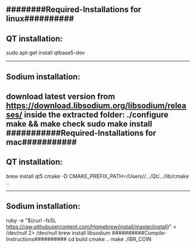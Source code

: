 ########Required-Installations for linux##########
----------------------
QT installation:
----------------------
sudo apt-get install qtbase5-dev

----------------------
Sodium installation:
----------------------
download latest version from https://download.libsodium.org/libsodium/releases/
inside the extracted folder:
./configure
make && make check
sudo make install
###########Required-Installations for mac###########
----------------------
QT installation:
----------------------
brew install qt5
cmake -D CMAKE_PREFIX_PATH=/Users/<username>/.../Qt/.../lib/cmake ..

----------------------
Sodium installation:
----------------------
ruby -e "$(curl -fsSL https://raw.githubusercontent.com/Homebrew/install/master/install)" < /dev/null 2> /dev/null
brew install libsodium
##########Compile-Instructions##########
cd build
cmake ..
make
./IBR_COIN

